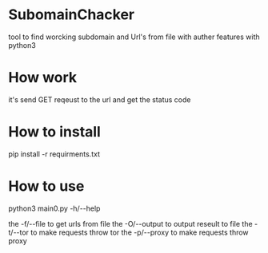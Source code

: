 # SubomainChacker
tool to find worcking subdomain and Url's from file with auther features with python3

# How work
it's send GET reqeust to the url and get the status code

# How to install
pip install -r requirments.txt

# How to use
python3 main0.py -h/--help 

the -f/--file to get urls from file
the -O/--output to output reseult to file
the -t/--tor to make requests throw tor
the -p/--proxy to make requests throw proxy


